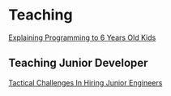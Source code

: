 # Teaching

[Explaining Programming to 6 Years Old Kids](https://dev.to/tkaczanowski/explaining-programming-to-6-years-old-kids)

## Teaching Junior Developer

[Tactical Challenges In Hiring Junior Engineers](https://medium.com/@copyconstruct/tactical-challenges-in-hiring-junior-engineers-29e31634a9bd)